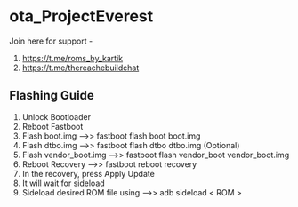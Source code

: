 # ota_ProjectEverest

Join here for support - 
1. https://t.me/roms_by_kartik
2. https://t.me/thereachebuildchat

## Flashing Guide

1. Unlock Bootloader
2. Reboot Fastboot
3. Flash boot.img -->> fastboot flash boot boot.img
4. Flash dtbo.img -->> fastboot flash dtbo dtbo.img (Optional)
5. Flash vendor_boot.img -->> fastboot flash vendor_boot vendor_boot.img
6. Reboot Recovery -->> fastboot reboot recovery
7. In the recovery, press Apply Update
8. It will wait for sideload
9. Sideload desired ROM file using -->> adb sideload < ROM >
